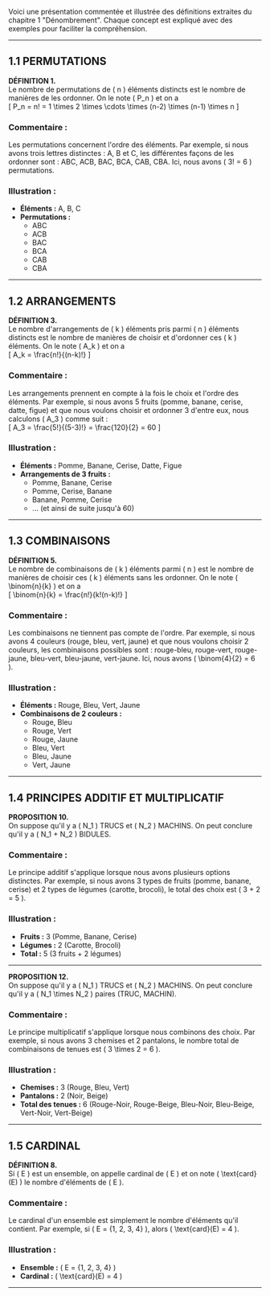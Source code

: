 Voici une présentation commentée et illustrée des définitions extraites du chapitre 1 "Dénombrement". Chaque concept est expliqué avec des exemples pour faciliter la compréhension.

---

## 1.1 PERMUTATIONS

**DÉFINITION 1.**  
Le nombre de permutations de \( n \) éléments distincts est le nombre de manières de les ordonner. On le note \( P_n \) et on a  
\[ P_n = n! = 1 \times 2 \times \cdots \times (n-2) \times (n-1) \times n \]

### Commentaire :
Les permutations concernent l'ordre des éléments. Par exemple, si nous avons trois lettres distinctes : A, B et C, les différentes façons de les ordonner sont : ABC, ACB, BAC, BCA, CAB, CBA. Ici, nous avons \( 3! = 6 \) permutations.

### Illustration :
- **Éléments :** A, B, C
- **Permutations :** 
  - ABC
  - ACB
  - BAC
  - BCA
  - CAB
  - CBA

---

## 1.2 ARRANGEMENTS

**DÉFINITION 3.**  
Le nombre d'arrangements de \( k \) éléments pris parmi \( n \) éléments distincts est le nombre de manières de choisir et d'ordonner ces \( k \) éléments. On le note \( A_k \) et on a  
\[ A_k = \frac{n!}{(n-k)!} \]

### Commentaire :
Les arrangements prennent en compte à la fois le choix et l'ordre des éléments. Par exemple, si nous avons 5 fruits (pomme, banane, cerise, datte, figue) et que nous voulons choisir et ordonner 3 d'entre eux, nous calculons \( A_3 \) comme suit :  
\[ A_3 = \frac{5!}{(5-3)!} = \frac{120}{2} = 60 \]

### Illustration :
- **Éléments :** Pomme, Banane, Cerise, Datte, Figue
- **Arrangements de 3 fruits :** 
  - Pomme, Banane, Cerise
  - Pomme, Cerise, Banane
  - Banane, Pomme, Cerise
  - ... (et ainsi de suite jusqu'à 60)

---

## 1.3 COMBINAISONS

**DÉFINITION 5.**  
Le nombre de combinaisons de \( k \) éléments parmi \( n \) est le nombre de manières de choisir ces \( k \) éléments sans les ordonner. On le note \( \binom{n}{k} \) et on a  
\[ \binom{n}{k} = \frac{n!}{k!(n-k)!} \]

### Commentaire :
Les combinaisons ne tiennent pas compte de l'ordre. Par exemple, si nous avons 4 couleurs (rouge, bleu, vert, jaune) et que nous voulons choisir 2 couleurs, les combinaisons possibles sont : rouge-bleu, rouge-vert, rouge-jaune, bleu-vert, bleu-jaune, vert-jaune. Ici, nous avons \( \binom{4}{2} = 6 \).

### Illustration :
- **Éléments :** Rouge, Bleu, Vert, Jaune
- **Combinaisons de 2 couleurs :** 
  - Rouge, Bleu
  - Rouge, Vert
  - Rouge, Jaune
  - Bleu, Vert
  - Bleu, Jaune
  - Vert, Jaune

---

## 1.4 PRINCIPES ADDITIF ET MULTIPLICATIF

**PROPOSITION 10.**  
On suppose qu'il y a \( N_1 \) TRUCS et \( N_2 \) MACHINS. On peut conclure qu'il y a \( N_1 + N_2 \) BIDULES.

### Commentaire :
Le principe additif s'applique lorsque nous avons plusieurs options distinctes. Par exemple, si nous avons 3 types de fruits (pomme, banane, cerise) et 2 types de légumes (carotte, brocoli), le total des choix est \( 3 + 2 = 5 \).

### Illustration :
- **Fruits :** 3 (Pomme, Banane, Cerise)
- **Légumes :** 2 (Carotte, Brocoli)
- **Total :** 5 (3 fruits + 2 légumes)

---

**PROPOSITION 12.**  
On suppose qu'il y a \( N_1 \) TRUCS et \( N_2 \) MACHINS. On peut conclure qu'il y a \( N_1 \times N_2 \) paires (TRUC, MACHIN).

### Commentaire :
Le principe multiplicatif s'applique lorsque nous combinons des choix. Par exemple, si nous avons 3 chemises et 2 pantalons, le nombre total de combinaisons de tenues est \( 3 \times 2 = 6 \).

### Illustration :
- **Chemises :** 3 (Rouge, Bleu, Vert)
- **Pantalons :** 2 (Noir, Beige)
- **Total des tenues :** 6 (Rouge-Noir, Rouge-Beige, Bleu-Noir, Bleu-Beige, Vert-Noir, Vert-Beige)

---

## 1.5 CARDINAL

**DÉFINITION 8.**  
Si \( E \) est un ensemble, on appelle cardinal de \( E \) et on note \( \text{card}(E) \) le nombre d'éléments de \( E \).

### Commentaire :
Le cardinal d'un ensemble est simplement le nombre d'éléments qu'il contient. Par exemple, si \( E = \{1, 2, 3, 4\} \), alors \( \text{card}(E) = 4 \).

### Illustration :
- **Ensemble :** \( E = \{1, 2, 3, 4\} \)
- **Cardinal :** \( \text{card}(E) = 4 \)

---
